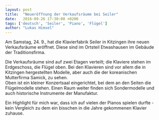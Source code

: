 ```yaml
---
layout: post
title:  "Neueröffnung der Verkaufsräume bei Seiler"
date:   2016-09-26 17:30:00 +0200
tags: ['deutsch', 'Seiler', 'Piano', 'Flügel']
author: "Lukas Himsel"
---
```


Am Samstag, 24. 9., hat die Klavierfabrik Seiler in Kitzingen ihre neuen Verkaufsräume eröffnet. Diese sind im Ortsteil Etwashausen im Gebäude der Traditionsfirma. 

Die Verkaufsräume sind auf zwei Etagen verteilt; die Klaviere stehen im Erdgeschoss, die Flügel oben. Bei den Klavieren sind vor allem die in Kitzingen hergestellten Modelle, aber auch die der koreanischen Mutterfirma Samick, zu sehen.  
Oben ist ein kleiner Konzertsaal eingerichtet, bei dem an den Seiten die Flügelmodelle stehen. Einen Raum weiter finden sich Sondermodelle und auch historische Instrumente der Manufaktur.

Ein Highlight für mich war, dass ich auf vielen der Pianos spielen durfte - kein Vergleich zu dem ein bisschen in die Jahre gekommenen Klavier zuhause.
